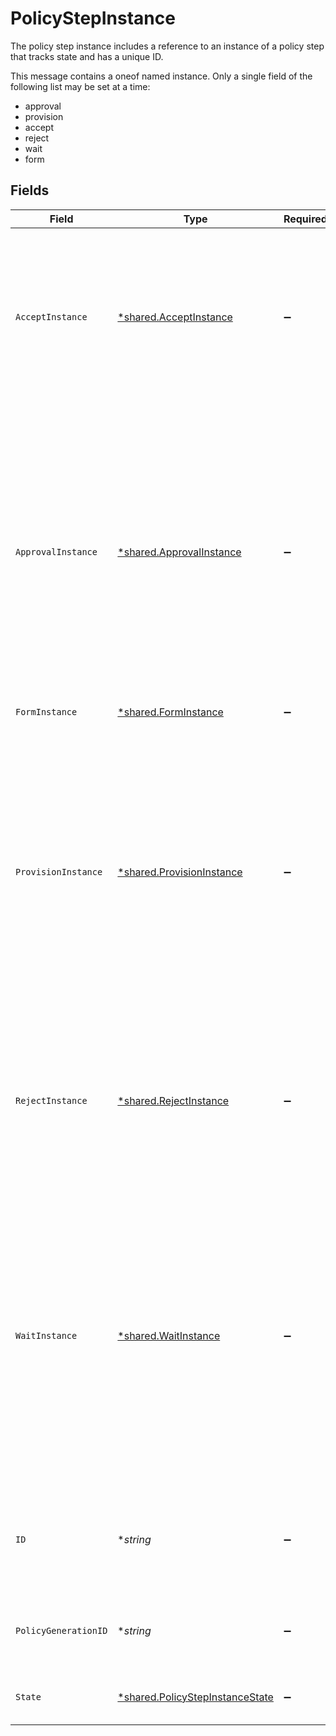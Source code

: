 # PolicyStepInstance

The policy step instance includes a reference to an instance of a policy step that tracks state and has a unique ID.

This message contains a oneof named instance. Only a single field of the following list may be set at a time:
  - approval
  - provision
  - accept
  - reject
  - wait
  - form



## Fields

| Field                                                                                                                                                                                                                                                                                                                                             | Type                                                                                                                                                                                                                                                                                                                                              | Required                                                                                                                                                                                                                                                                                                                                          | Description                                                                                                                                                                                                                                                                                                                                       |
| ------------------------------------------------------------------------------------------------------------------------------------------------------------------------------------------------------------------------------------------------------------------------------------------------------------------------------------------------- | ------------------------------------------------------------------------------------------------------------------------------------------------------------------------------------------------------------------------------------------------------------------------------------------------------------------------------------------------- | ------------------------------------------------------------------------------------------------------------------------------------------------------------------------------------------------------------------------------------------------------------------------------------------------------------------------------------------------- | ------------------------------------------------------------------------------------------------------------------------------------------------------------------------------------------------------------------------------------------------------------------------------------------------------------------------------------------------- |
| `AcceptInstance`                                                                                                                                                                                                                                                                                                                                  | [*shared.AcceptInstance](../../../pkg/models/shared/acceptinstance.md)                                                                                                                                                                                                                                                                            | :heavy_minus_sign:                                                                                                                                                                                                                                                                                                                                | This policy step indicates that a ticket should have an approved outcome. This is a terminal approval state and is used to explicitly define the end of approval steps.<br/> The instance is just a marker for it being copied into an active policy.                                                                                             |
| `ApprovalInstance`                                                                                                                                                                                                                                                                                                                                | [*shared.ApprovalInstance](../../../pkg/models/shared/approvalinstance.md)                                                                                                                                                                                                                                                                        | :heavy_minus_sign:                                                                                                                                                                                                                                                                                                                                | The approval instance object describes the way a policy step should be approved as well as its outcomes and state.<br/><br/>This message contains a oneof named outcome. Only a single field of the following list may be set at a time:<br/>  - approved<br/>  - denied<br/>  - reassigned<br/>  - restarted<br/>  - reassignedByError<br/>  - skipped<br/> |
| `FormInstance`                                                                                                                                                                                                                                                                                                                                    | [*shared.FormInstance](../../../pkg/models/shared/forminstance.md)                                                                                                                                                                                                                                                                                | :heavy_minus_sign:                                                                                                                                                                                                                                                                                                                                | The FormInstance message.                                                                                                                                                                                                                                                                                                                         |
| `ProvisionInstance`                                                                                                                                                                                                                                                                                                                               | [*shared.ProvisionInstance](../../../pkg/models/shared/provisioninstance.md)                                                                                                                                                                                                                                                                      | :heavy_minus_sign:                                                                                                                                                                                                                                                                                                                                | A provision instance describes the specific configuration of an executing provision policy step including actions taken and notification id.<br/><br/>This message contains a oneof named outcome. Only a single field of the following list may be set at a time:<br/>  - completed<br/>  - cancelled<br/>  - errored<br/>  - reassignedByError<br/>  - skipped<br/> |
| `RejectInstance`                                                                                                                                                                                                                                                                                                                                  | [*shared.RejectInstance](../../../pkg/models/shared/rejectinstance.md)                                                                                                                                                                                                                                                                            | :heavy_minus_sign:                                                                                                                                                                                                                                                                                                                                | This policy step indicates that a ticket should have a denied outcome. This is a terminal approval state and is used to explicitly define the end of approval steps.<br/> The instance is just a marker for it being copied into an active policy.                                                                                                |
| `WaitInstance`                                                                                                                                                                                                                                                                                                                                    | [*shared.WaitInstance](../../../pkg/models/shared/waitinstance.md)                                                                                                                                                                                                                                                                                | :heavy_minus_sign:                                                                                                                                                                                                                                                                                                                                | Used by the policy engine to describe an instantiated wait step.<br/><br/>This message contains a oneof named until. Only a single field of the following list may be set at a time:<br/>  - condition<br/><br/><br/>This message contains a oneof named outcome. Only a single field of the following list may be set at a time:<br/>  - succeeded<br/>  - timedOut<br/>  - skipped<br/> |
| `ID`                                                                                                                                                                                                                                                                                                                                              | **string*                                                                                                                                                                                                                                                                                                                                         | :heavy_minus_sign:                                                                                                                                                                                                                                                                                                                                | The ID of the PolicyStepInstance. This is required by many action submission endpoints to indicate what step you're approving.                                                                                                                                                                                                                    |
| `PolicyGenerationID`                                                                                                                                                                                                                                                                                                                              | **string*                                                                                                                                                                                                                                                                                                                                         | :heavy_minus_sign:                                                                                                                                                                                                                                                                                                                                | The policy generation id refers to the version of the policy that this step was created from.                                                                                                                                                                                                                                                     |
| `State`                                                                                                                                                                                                                                                                                                                                           | [*shared.PolicyStepInstanceState](../../../pkg/models/shared/policystepinstancestate.md)                                                                                                                                                                                                                                                          | :heavy_minus_sign:                                                                                                                                                                                                                                                                                                                                | The state of the step, which is either active or done.                                                                                                                                                                                                                                                                                            |